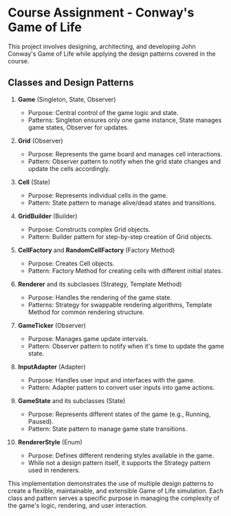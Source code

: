 # Course Assignment - Conway's Game of Life

This project involves designing, architecting, and developing John Conway's Game of Life while applying the design patterns covered in the course.

## Classes and Design Patterns

1. **Game** (Singleton, State, Observer)
   - Purpose: Central control of the game logic and state.
   - Patterns: Singleton ensures only one game instance, State manages game states, Observer for updates.

2. **Grid** (Observer)
   - Purpose: Represents the game board and manages cell interactions.
   - Pattern: Observer pattern to notify when the grid state changes and update the cells accordingly.

3. **Cell** (State)
   - Purpose: Represents individual cells in the game.
   - Pattern: State pattern to manage alive/dead states and transitions.

4. **GridBuilder** (Builder)
   - Purpose: Constructs complex Grid objects.
   - Pattern: Builder pattern for step-by-step creation of Grid objects.

5. **CellFactory** and **RandomCellFactory** (Factory Method)
   - Purpose: Creates Cell objects.
   - Pattern: Factory Method for creating cells with different initial states.

6. **Renderer** and its subclasses (Strategy, Template Method)
   - Purpose: Handles the rendering of the game state.
   - Patterns: Strategy for swappable rendering algorithms, Template Method for common rendering structure.

7. **GameTicker** (Observer)
   - Purpose: Manages game update intervals.
   - Pattern: Observer pattern to notify when it's time to update the game state.

8. **InputAdapter** (Adapter)
   - Purpose: Handles user input and interfaces with the game.
   - Pattern: Adapter pattern to convert user inputs into game actions.

9. **GameState** and its subclasses (State)
   - Purpose: Represents different states of the game (e.g., Running, Paused).
   - Pattern: State pattern to manage game state transitions.

10. **RendererStyle** (Enum)
    - Purpose: Defines different rendering styles available in the game.
    - While not a design pattern itself, it supports the Strategy pattern used in renderers.

This implementation demonstrates the use of multiple design patterns to create a flexible, maintainable, and extensible Game of Life simulation. Each class and pattern serves a specific purpose in managing the complexity of the game's logic, rendering, and user interaction.
